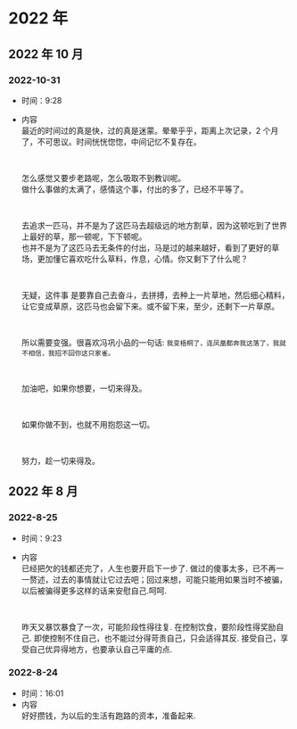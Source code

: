 # 2022 年

## 2022 年 10 月

### 2022-10-31

- 时间：9:28
- 内容  
  最近的时间过的真是快，过的真是迷蒙。晕晕乎乎，距离上次记录，2 个月了，不可思议。时间恍恍惚惚，中间记忆不复存在。

  <br>

  怎么感觉又要步老路呢，怎么吸取不到教训呢。  
  做什么事做的太满了，感情这个事，付出的多了，已经不平等了。

  <br>

  去追求一匹马，并不是为了这匹马去超级远的地方割草，因为这顿吃到了世界上最好的草，那一顿呢，下下顿呢。  
  也并不是为了这匹马去无条件的付出，马是过的越来越好，看到了更好的草场，更加懂它喜欢吃什么草料，作息，心情。你又剩下了什么呢？

  <br>

  无疑，这件事 是要靠自己去奋斗，去拼搏，去种上一片草地，然后细心精料，让它变成草原，这匹马也会留下来。或不留下来，至少，还剩下一片草原。

  <br>

  所以需要变强。很喜欢冯巩小品的一句话: `我变梧桐了，连凤凰都奔我这落了，我就不相信，我招不回你这只家雀。`

  <br>

  加油吧，如果你想要，一切来得及。

  <br>

  如果你做不到，也就不用抱怨这一切。

  <br>

  努力，趁一切来得及。

## 2022 年 8 月

### 2022-8-25

- 时间：9:23
- 内容  
  已经把欠的钱都还完了，人生也要开启下一步了.
  做过的傻事太多，已不再一一赘述，过去的事情就让它过去吧；回过来想，可能只能用如果当时不被骗，以后被骗得更多这样的话来安慰自己.呵呵.

  <br>

  昨天又暴饮暴食了一次，可能阶段性得往复.
  在控制饮食，要阶段性得奖励自己.
  即使控制不住自己，也不能过分得苛责自己，只会适得其反.
  接受自己，享受自己优异得地方，也要承认自己平庸的点.

### 2022-8-24

- 时间：16:01
- 内容  
  好好攒钱，为以后的生活有跑路的资本，准备起来.
